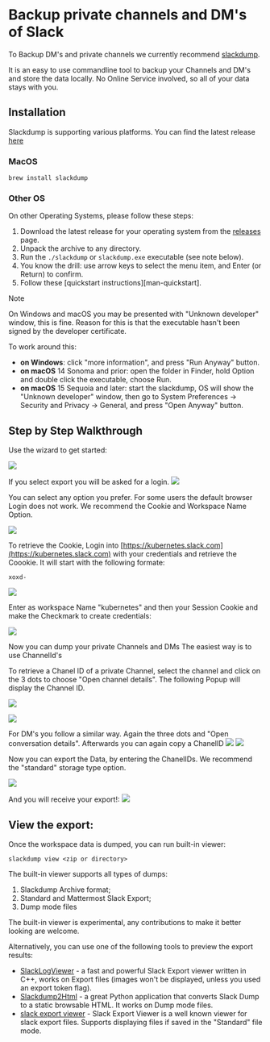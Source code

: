 # Backup private channels and DM's of Slack

To Backup DM's and private channels we currently recommend [slackdump](https://github.com/rusq/slackdump). 

It is an easy to use commandline tool to backup your Channels and DM's and store the data locally. No Online Service involved, so all of your data stays with you.

## Installation

Slackdump is supporting various platforms. You can find the latest release [here](https://github.com/rusq/slackdump/releases/tag/v3.1.4)

### MacOS

```
brew install slackdump
```

### Other OS

On other Operating Systems, please follow these steps:

1. Download the latest release for your operating system from the [releases] page.
1. Unpack the archive to any directory.
1. Run the `./slackdump` or `slackdump.exe` executable (see note below).
1. You know the drill:  use arrow keys to select the menu item, and Enter (or
   Return) to confirm.
1. Follow these [quickstart instructions][man-quickstart].

[releases]: https://github.com/rusq/slackdump/releases/

> [!NOTE] 
> On Windows and macOS you may be presented with "Unknown developer" window,
> this is fine.  Reason for this is that the executable hasn't been signed by
> the developer certificate.

  To work around this:

  - **on Windows**: click "more information", and press "Run
    Anyway" button.
  - **on macOS** 14 Sonoma and prior:  open the folder in Finder, hold Option
    and double click the executable, choose Run.
  - **on macOS** 15 Sequoia and later:  start the slackdump, OS will show the
    "Unknown developer" window, then go to System Preferences -> Security and
    Privacy -> General, and press "Open Anyway" button.


## Step by Step Walkthrough



Use the wizard to get started:

![](https://i.imgur.com/Spe3PwS.jpeg)

If you select export you will be asked for a login. 
![](https://i.imgur.com/WtngQG8.jpeg)


You can select any option you prefer. For some users the default browser Login does not work. We recommend the Cookie and Workspace Name Option.

![](https://i.imgur.com/77vMM7o.jpeg)

To retrieve the Cookie, Login into [https://kubernetes.slack.com](https://kubernetes.slack.com) with your credentials and retrieve the Coookie. It will start with the following formate: 

```
xoxd-
```

![](https://i.imgur.com/92nJ2e4.jpeg)

Enter as workspace Name "kubernetes" and then your Session Cookie and make the Checkmark to create credentials:

![](https://i.imgur.com/9jDVBQ5.jpeg)

Now you can dump your private Channels and DMs
The easiest way is to use ChannelId's

To retrieve a Chanel ID of a private Channel, select the channel and click on the 3 dots to choose "Open channel details". The following Popup will display the Channel ID. 

![](https://i.imgur.com/cxtSQOr.jpeg)

![](https://i.imgur.com/Xr9VTIA.jpeg)

For DM's you follow a similar way. Again the three dots and "Open conversation details". Afterwards you can again copy a ChanelID
![](https://i.imgur.com/sbz1M0G.jpeg)
![](https://i.imgur.com/LztpgNS.jpeg)

Now you can export the Data, by entering the ChanelIDs. 
We recommend the "standard" storage type option.

![](https://i.imgur.com/TchQXRA.jpeg)


And you will receive your export!:
![](https://i.imgur.com/roamx80.jpeg)



## View the export:

Once the workspace data is dumped, you can run built-in viewer:

```shell
slackdump view <zip or directory>
```

The built-in viewer supports all types of dumps:

1. Slackdump Archive format;
1. Standard and Mattermost Slack Export;
1. Dump mode files
  
The built-in viewer is experimental, any contributions to make it better looking are welcome.

Alternatively, you can use one of the following tools to preview the
export results:

- [SlackLogViewer] - a fast and powerful Slack Export viewer written in C++, works on Export files (images won't be displayed, unless you used an export token flag).
- [Slackdump2Html] - a great Python application that converts Slack Dump to a
  static browsable HTML.  It works on Dump mode files.
- [slack export viewer][slack-export-viewer] - Slack Export Viewer is a well known viewer for
  slack export files. Supports displaying files if saved in the "Standard" file mode.

[SlackLogViewer]: https://github.com/thayakawa-gh/SlackLogViewer/releases
[Slackdump2Html]: https://github.com/kununu/slackdump2html
[slack-export-viewer]: https://github.com/hfaran/slack-export-viewer






